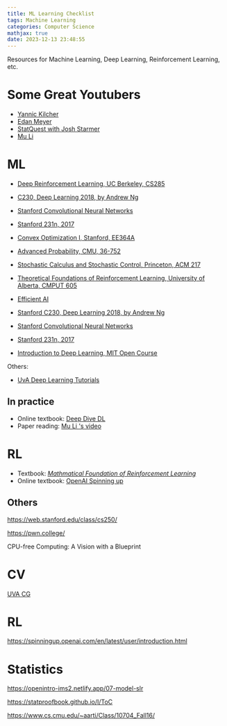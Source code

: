 ```yaml
---
title: ML Learning Checklist
tags: Machine Learning
categories: Computer Science
mathjax: true
date: 2023-12-13 23:48:55
---
```



Resources for Machine Learning, Deep Learning, Reinforcement Learning, etc.

<!--more-->

# Some Great Youtubers

* [Yannic Kilcher](https://www.youtube.com/@YannicKilcher)
* [Edan Meyer](https://www.youtube.com/@EdanMeyer)
* [StatQuest with Josh Starmer](https://www.youtube.com/@statquest)
* [Mu Li](https://www.youtube.com/@mu_li)

# ML

* [Deep Reinforcement Learning, UC Berkeley, CS285](https://www.youtube.com/watch?v=JHrlF10v2Og&list=PL_iWQOsE6TfX7MaC6C3HcdOf1g337dlC9Stanford) 
* [C230, Deep Learning 2018, by Andrew Ng](https://www.youtube.com/watch?v=PySo_6S4ZAg&list=PLoROMvodv4rOABXSygHTsbvUz4G_YQhOb)
* [Stanford Convolutional Neural Networks](https://www.youtube.com/watch?v=vT1JzLTH4G4&list=PL3FW7Lu3i5JvHM8ljYj-zLfQRF3EO8sYv)
* [Stanford 231n, 2017](https://www.youtube.com/playlist?list=PLC1qU-LWwrF64f4QKQT-Vg5Wr4qEE1Zxk)

* [Convex Optimization I, Stanford, EE364A](https://see.stanford.edu/Course/EE364A/85)
* [Advanced Probability, CMU, 36-752](https://www.stat.cmu.edu/~arinaldo/Teaching/36752/S18/schedule.html)
* [Stochastic Calculus and Stochastic Control, Princeton, ACM 217](https://web.math.princeton.edu/~rvan/acm217/acm217.html)
* [Theoretical Foundations of Reinforcement Learning, University of Alberta, CMPUT 605](https://rltheory.github.io/pages/about/)
* [Efficient AI](https://www.youtube.com/watch?v=C-4F7o8nr0E)
* [Stanford C230, Deep Learning 2018, by Andrew Ng](https://www.youtube.com/watch?v=PySo_6S4ZAg&list=PLoROMvodv4rOABXSygHTsbvUz4G_YQhOb)
* [Stanford Convolutional Neural Networks](https://www.youtube.com/watch?v=vT1JzLTH4G4&list=PL3FW7Lu3i5JvHM8ljYj-zLfQRF3EO8sYv)
* [Stanford 231n, 2017](https://www.youtube.com/playlist?list=PLC1qU-LWwrF64f4QKQT-Vg5Wr4qEE1Zxk)
* [Introduction to Deep Learning, MIT Open Course](http://introtodeeplearning.com/https://www.youtube.com/watch?v=QDX-1M5Nj7s)



Others:

* [UvA Deep Learning Tutorials](https://uvadlc-notebooks.readthedocs.io/en/latest/index.html)

## In practice

* Online textbook: [Deep Dive DL](http://d2l.ai/chapter_preface/index.html)
* Paper reading: [Mu Li 's video](https://www.youtube.com/@mu_li/videos)

# RL

* Textbook: [*Mathmatical Foundation of Reinforcement Learning*](https://github.com/MathFoundationRL/Book-Mathmatical-Foundation-of-Reinforcement-Learning)
* Online textbook: [OpenAI Spinning up](https://spinningup.openai.com/en/latest/user/introduction.html)

## Others

https://web.stanford.edu/class/cs250/

https://pwn.college/

CPU-free Computing: A Vision with a Blueprint

# CV

[UVA CG](https://staff.fnwi.uva.nl/r.vandenboomgaard/IPCV20172018/LectureNotes/MATH/homogenous.html)

# RL

https://spinningup.openai.com/en/latest/user/introduction.html

# Statistics

https://openintro-ims2.netlify.app/07-model-slr

https://statproofbook.github.io/I/ToC

https://www.cs.cmu.edu/~aarti/Class/10704_Fall16/





